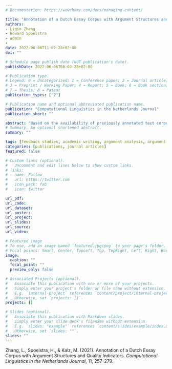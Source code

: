 ```yaml
---
# Documentation: https://wowchemy.com/docs/managing-content/

title: "Annotation of a Dutch Essay Corpus with Argument Structures and Quality Indicators"
authors:
- Liqin Zhang
- Howard Spoelstra
- admin
- 
date: 2022-06-06T11:02:28+02:00
doi: ""

# Schedule page publish date (NOT publication's date).
publishDate: 2022-06-06T08:02:28+02:00

# Publication type.
# Legend: 0 = Uncategorized; 1 = Conference paper; 2 = Journal article;
# 3 = Preprint / Working Paper; 4 = Report; 5 = Book; 6 = Book section;
# 7 = Thesis; 8 = Patent
publication_types: ["2"]

# Publication name and optional abbreviated publication name.
publication: "Computational Linguistics in the Netherlands Journal"
publication_short: ""

abstract: "Based on the availability of previously annotated text corpora, the technique of argument min- ing (AM) aims to discover components in texts belonging to an argumentation structure. Due to the lack of such annotated corpus for the Dutch language, this paper presents a Dutch essay corpus with annotations of argumentation structures and quality indicators. We applied the annotation schemes and guidelines derived from previous studies to capture the argument structures of Dutch argumentative essays by identifying and classifying the argument components into major claims, claims, and premises as well as the support/attack relations between the components. Further- more, we annotated persuasiveness scores and attributes that influence persuasiveness as quality indicators. The annotation task was performed by four native Dutch teachers who annotated 30 student-written Dutch argumentative essays. The inter-rater agreement of the annotations was generally lower compared to similar previous work, due to the less rigid format of the essays in our corpus and more annotators participating in the annotation task. However, the essays in our corpus are more in line with non-worked real-world text examples. To ensure the accuracy, objec- tivity, and reliability of the corpus a consolidation procedure was applied to the final compilation. This corpus presents a novel and reliable resource for future applications in argument mining tasks in the Dutch context. The corpus is publicly available via GitHub1."
# Summary. An optional shortened abstract.
summary: ""

tags: [feedback studies, academic writing, argument analysis, argument mining, NLP]
categories: [publications, journal articles]
featured: false

# Custom links (optional).
#   Uncomment and edit lines below to show custom links.
# links:
# - name: Follow
#   url: https://twitter.com
#   icon_pack: fab
#   icon: twitter

url_pdf:
url_code:
url_dataset:
url_poster:
url_project:
url_slides:
url_source:
url_video:

# Featured image
# To use, add an image named `featured.jpg/png` to your page's folder. 
# Focal points: Smart, Center, TopLeft, Top, TopRight, Left, Right, BottomLeft, Bottom, BottomRight.
image:
  caption: ""
  focal_point: ""
  preview_only: false

# Associated Projects (optional).
#   Associate this publication with one or more of your projects.
#   Simply enter your project's folder or file name without extension.
#   E.g. `internal-project` references `content/project/internal-project/index.md`.
#   Otherwise, set `projects: []`.
projects: []

# Slides (optional).
#   Associate this publication with Markdown slides.
#   Simply enter your slide deck's filename without extension.
#   E.g. `slides: "example"` references `content/slides/example/index.md`.
#   Otherwise, set `slides: ""`.
slides: ""
---
```


Zhang, L., Spoelstra, H., & Kalz, M. (2021). Annotation of a Dutch Essay Corpus with Argument Structures and Quality Indicators. *Computational Linguistics in the Netherlands Journal*, 11, 257-279.